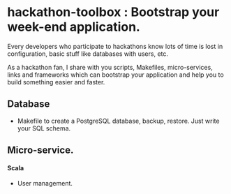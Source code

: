 # hackathon-toolbox : Bootstrap your week-end application.

Every developers who participate to hackathons know lots of time is lost in
configuration, basic stuff like databases with users, etc.

As a hackathon fan, I share with you scripts, Makefiles, micro-services, links
and frameworks which can bootstrap your application and help you to build
something easier and faster.

## Database

- Makefile to create a PostgreSQL database, backup, restore. Just write your SQL schema.

## Micro-service.

#### Scala

- User management.
